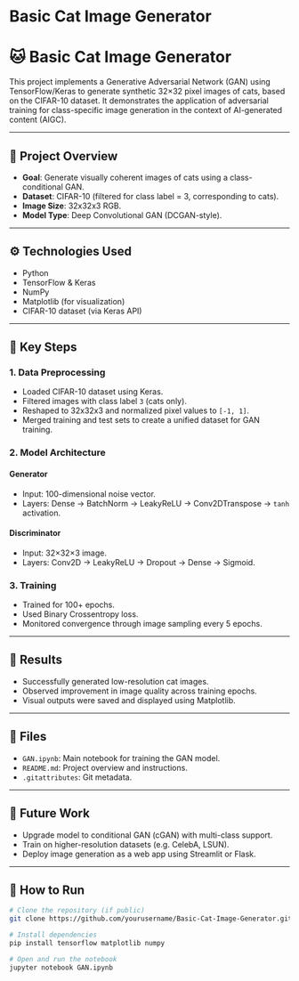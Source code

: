 # Basic Cat Image Generator 
 
# 🐱 Basic Cat Image Generator

This project implements a Generative Adversarial Network (GAN) using TensorFlow/Keras to generate synthetic 32×32 pixel images of cats, based on the CIFAR-10 dataset. It demonstrates the application of adversarial training for class-specific image generation in the context of AI-generated content (AIGC).

---

## 📌 Project Overview

- **Goal**: Generate visually coherent images of cats using a class-conditional GAN.
- **Dataset**: CIFAR-10 (filtered for class label = 3, corresponding to cats).
- **Image Size**: 32x32x3 RGB.
- **Model Type**: Deep Convolutional GAN (DCGAN-style).

---

## ⚙️ Technologies Used

- Python
- TensorFlow & Keras
- NumPy
- Matplotlib (for visualization)
- CIFAR-10 dataset (via Keras API)

---

## 🧪 Key Steps

### 1. Data Preprocessing
- Loaded CIFAR-10 dataset using Keras.
- Filtered images with class label `3` (cats only).
- Reshaped to 32x32x3 and normalized pixel values to `[-1, 1]`.
- Merged training and test sets to create a unified dataset for GAN training.

### 2. Model Architecture

#### Generator
- Input: 100-dimensional noise vector.
- Layers: Dense → BatchNorm → LeakyReLU → Conv2DTranspose → `tanh` activation.

#### Discriminator
- Input: 32×32×3 image.
- Layers: Conv2D → LeakyReLU → Dropout → Dense → Sigmoid.

### 3. Training
- Trained for 100+ epochs.
- Used Binary Crossentropy loss.
- Monitored convergence through image sampling every 5 epochs.

---

## 🎯 Results

- Successfully generated low-resolution cat images.
- Observed improvement in image quality across training epochs.
- Visual outputs were saved and displayed using Matplotlib.

---

## 📁 Files

- `GAN.ipynb`: Main notebook for training the GAN model.
- `README.md`: Project overview and instructions.
- `.gitattributes`: Git metadata.

---

## 🔗 Future Work

- Upgrade model to conditional GAN (cGAN) with multi-class support.
- Train on higher-resolution datasets (e.g. CelebA, LSUN).
- Deploy image generation as a web app using Streamlit or Flask.

---

## 🚀 How to Run

```bash
# Clone the repository (if public)
git clone https://github.com/yourusername/Basic-Cat-Image-Generator.git

# Install dependencies
pip install tensorflow matplotlib numpy

# Open and run the notebook
jupyter notebook GAN.ipynb
